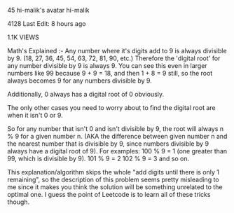 45
hi-malik's avatar
hi-malik

4128
Last Edit: 8 hours ago

1.1K VIEWS

Math's Explained :-
Any number where it's digits add to 9 is always divisible by 9. (18, 27, 36, 45, 54, 63, 72, 81, 90, etc.) Therefore the 'digital root' for any number divisible by 9 is always 9. You can see this even in larger numbers like 99 because 9 + 9 = 18, and then 1 + 8 = 9 still, so the root always becomes 9 for any numbers divisible by 9.

Additionally, 0 always has a digital root of 0 obviously.

The only other cases you need to worry about to find the digital root are when it isn't 0 or 9.

So for any number that isn't 0 and isn't divisible by 9, the root will always n % 9 for a given number n. (AKA the difference between given number n and the nearest number that is divisible by 9, since numbers divisible by 9 always have a digital root of 9).
For examples: 100 % 9 = 1 (one greater than 99, which is divisible by 9).
101 % 9 = 2
102 % 9 = 3 and so on.

This explanation/algorithm skips the whole "add digits until there is only 1 remaining", so the description of this problem seems pretty misleading to me since it makes you think the solution will be something unrelated to the optimal one. I guess the point of Leetcode is to learn all of these tricks though.

